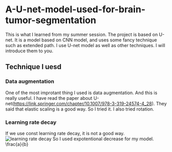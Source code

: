 # A-U-net-model-used-for-brain-tumor-segmentation
This is what I learned from my summer session. The project is based on U-net. It is a model based on CNN model, and uses some fancy technique such as extended path. I use U-net model as well as other techniques. I will introduce them to you.
## Technique I uesd
### Data augmentation
One of the most improtant thing I used is data augmentation. And this is really useful.
I have read the paper about U-net(https://link.springer.com/chapter/10.1007/978-3-319-24574-4_28). They said that elastic scaling is a good way. So I tried it. I also tried rotation.
### Learning rate decay
If we use const learning rate decay, it is not a good way.
![learning rate decay](https://img2018.cnblogs.com/blog/1351564/201906/1351564-20190628111619212-48470440.png "learning rate")
So I used expotentional decrease for my model.
\frac{a}{b} 
